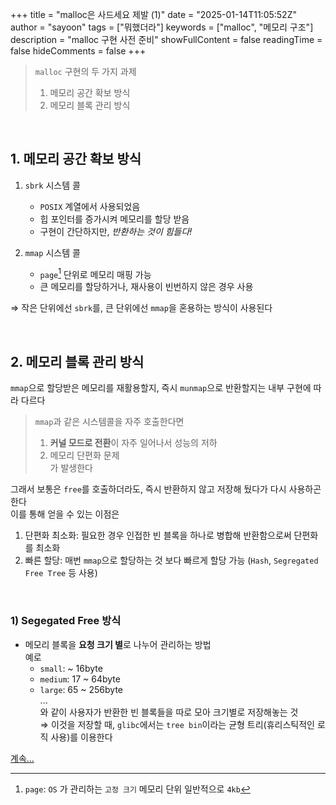 +++
title = "malloc은 사드세요 제발 (1)"
date = "2025-01-14T11:05:52Z"
author = "sayoon"
tags = ["뭐했더라"]
keywords = ["malloc", "메모리 구조"]
description = "malloc 구현 사전 준비"
showFullContent = false
readingTime = false
hideComments = false
+++

> `malloc` 구현의 두 가지 과제
> 1. 메모리 공간 확보 방식
> 2. 메모리 블록 관리 방식

<br/>

## 1. 메모리 공간 확보 방식

1) `sbrk` 시스템 콜
	- `POSIX` 계열에서 사용되었음
	- 힙 포인터를 증가시켜 메모리를 할당 받음
	- 구현이 간단하지만, *반환하는 것이 힘들다!*

2) `mmap` 시스템 콜
	- `page`[^1] 단위로 메모리 매핑 가능
	- 큰 메모리를 할당하거나, 재사용이 빈번하지 않은 경우 사용  

[^1]: `page`: `OS` 가 관리하는 `고정 크기` 메모리 단위 일반적으로 `4kb`  

⇒ 작은 단위에선 `sbrk`를, 큰 단위에선 `mmap`을 혼용하는 방식이 사용된다

<br/>

## 2. 메모리 블록 관리 방식

`mmap`으로 할당받은 메모리를 재활용할지, 즉시 `munmap`으로 반환할지는 내부 구현에 따라 다르다
   
> `mmap`과 같은 시스템콜을 자주 호출한다면   
> 1. **커널 모드로 전환**이 자주 일어나서 성능의 저하
> 2. 메모리 단편화 문제  
> 가 발생한다

그래서 보통은 `free`를 호출하더라도, 즉시 반환하지 않고 저장해 뒀다가 다시 사용하곤 한다   
이를 통해 얻을 수 있는 이점은 
1. 단편화 최소화: 필요한 경우 인접한 빈 블록을 하나로 병합해 반환함으로써 단편화를 최소화
2. 빠른 할당: 매번 `mmap`으로 할당하는 것 보다 빠르게 할당 가능 (`Hash`, `Segregated Free Tree` 등 사용)

<br/>

### 1) Segegated Free 방식
- 메모리 블록을 **요청 크기 별**로 나누어 관리하는 방법  
	예로
	- `small`: ~ 16byte
	- `medium`: 17 ~ 64byte
	- `large`: 65 ~ 256byte   
	...   
	와 같이 사용자가 반환한 빈 블록들을 따로 모아 크기별로 저장해놓는 것  
⇒ 이것을 저장할 때, `glibc`에서는 `tree bin`이라는 균형 트리(휴리스틱적인 로직 사용)를 이용한다

[계속...](/posts/garakuta/malloc02)
